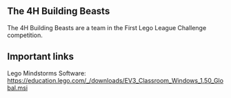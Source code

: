 ## The 4H Building Beasts

The 4H Building Beasts are a team in the First Lego League Challenge competition.

## Important links

Lego Mindstorms Software: https://education.lego.com/_/downloads/EV3_Classroom_Windows_1.50_Global.msi
